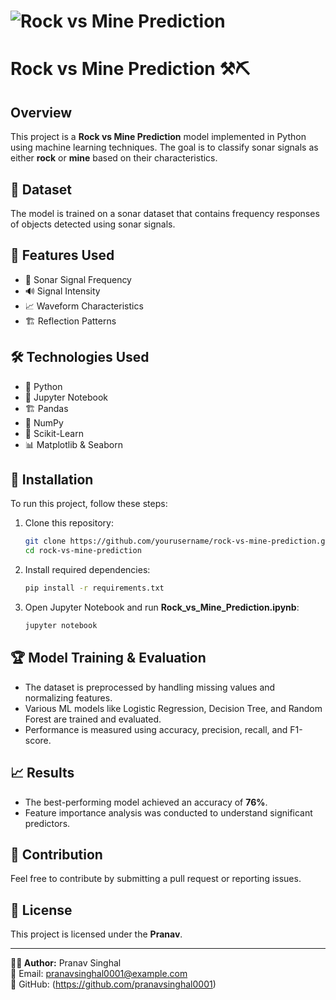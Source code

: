# ![Rock vs Mine Prediction](https://upload.wikimedia.org/wikipedia/commons/thumb/3/3a/ROC_curve.svg/200px-ROC_curve.svg.png)

# Rock vs Mine Prediction ⚒️⛏️

## Overview
This project is a **Rock vs Mine Prediction** model implemented in Python using machine learning techniques. The goal is to classify sonar signals as either **rock** or **mine** based on their characteristics.

## 📂 Dataset
The model is trained on a sonar dataset that contains frequency responses of objects detected using sonar signals.

## 📌 Features Used
- 📡 Sonar Signal Frequency
- 🔊 Signal Intensity
- 📈 Waveform Characteristics
- 🏗️ Reflection Patterns

## 🛠️ Technologies Used
- 🐍 Python
- 📒 Jupyter Notebook
- 🏗️ Pandas
- 🔢 NumPy
- 🤖 Scikit-Learn
- 📊 Matplotlib & Seaborn

## 🚀 Installation
To run this project, follow these steps:

1. Clone this repository:
   ```bash
   git clone https://github.com/yourusername/rock-vs-mine-prediction.git
   cd rock-vs-mine-prediction
   ```

2. Install required dependencies:
   ```bash
   pip install -r requirements.txt
   ```

3. Open Jupyter Notebook and run **Rock_vs_Mine_Prediction.ipynb**:
   ```bash
   jupyter notebook
   ```

## 🏆 Model Training & Evaluation
- The dataset is preprocessed by handling missing values and normalizing features.
- Various ML models like Logistic Regression, Decision Tree, and Random Forest are trained and evaluated.
- Performance is measured using accuracy, precision, recall, and F1-score.

## 📈 Results
- The best-performing model achieved an accuracy of **76%**.
- Feature importance analysis was conducted to understand significant predictors.

## 🤝 Contribution
Feel free to contribute by submitting a pull request or reporting issues.

## 📜 License
This project is licensed under the **Pranav**.

---

**👨‍💻 Author:** Pranav Singhal  
📧 Email: pranavsinghal0001@example.com  
🔗 GitHub: (https://github.com/pranavsinghal0001)

